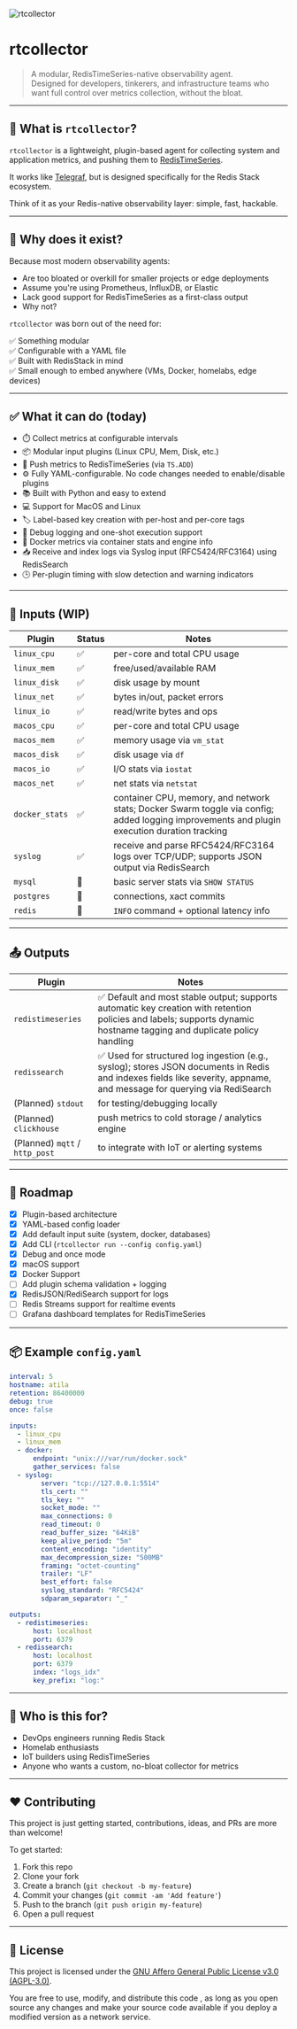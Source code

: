 ![rtcollector](https://github.com/user-attachments/assets/89bd14c2-62e0-4e52-aa3f-da44a6012d5a)


# rtcollector

> A modular, RedisTimeSeries-native observability agent.  
> Designed for developers, tinkerers, and infrastructure teams who want full control over metrics collection, without the bloat.

---

## 🧠 What is `rtcollector`?

`rtcollector` is a lightweight, plugin-based agent for collecting system and application metrics, and pushing them to [RedisTimeSeries](https://redis.io/timeseries/).

It works like [Telegraf](https://www.influxdata.com/time-series-platform/telegraf/), but is designed specifically for the Redis Stack ecosystem.

Think of it as your Redis-native observability layer: simple, fast, hackable.

---

## 🤔 Why does it exist?

Because most modern observability agents:
- Are too bloated or overkill for smaller projects or edge deployments
- Assume you're using Prometheus, InfluxDB, or Elastic
- Lack good support for RedisTimeSeries as a first-class output
- Why not?

`rtcollector` was born out of the need for:

✅ Something modular  
✅ Configurable with a YAML file  
✅ Built with RedisStack in mind  
✅ Small enough to embed anywhere (VMs, Docker, homelabs, edge devices)

---

## ✅ What it can do (today)

- ⏱️ Collect metrics at configurable intervals
- 📦 Modular input plugins (Linux CPU, Mem, Disk, etc.)
- 🚀 Push metrics to RedisTimeSeries (via `TS.ADD`)
- ⚙️ Fully YAML-configurable. No code changes needed to enable/disable plugins
- 📚 Built with Python and easy to extend
- 💻 Support for MacOS and Linux
- 🏷️ Label-based key creation with per-host and per-core tags
- 🐞 Debug logging and one-shot execution support
- 🐳 Docker metrics via container stats and engine info
- 📥 Receive and index logs via Syslog input (RFC5424/RFC3164) using RedisSearch
- 🕒 Per-plugin timing with slow detection and warning indicators

---

## 🔌 Inputs (WIP)

| Plugin         | Status | Notes |
|----------------|--------|-------|
| `linux_cpu`    | ✅     | per-core and total CPU usage  
| `linux_mem`    | ✅     | free/used/available RAM  
| `linux_disk`   | ✅     | disk usage by mount  
| `linux_net`    | ✅     | bytes in/out, packet errors  
| `linux_io`     | ✅     | read/write bytes and ops  
| `macos_cpu`    | ✅     | per-core and total CPU usage  
| `macos_mem`    | ✅     | memory usage via `vm_stat`  
| `macos_disk`   | ✅     | disk usage via `df`  
| `macos_io`     | ✅     | I/O stats via `iostat`  
| `macos_net`    | ✅     | net stats via `netstat`  
| `docker_stats` | ✅     | container CPU, memory, and network stats; Docker Swarm toggle via config; added logging improvements and plugin execution duration tracking  
| `syslog`       | ✅     | receive and parse RFC5424/RFC3164 logs over TCP/UDP; supports JSON output via RedisSearch |
| `mysql`        | 🧪     | basic server stats via `SHOW STATUS`  
| `postgres`     | 🧪     | connections, xact commits  
| `redis`        | 🧪     | `INFO` command + optional latency info  

---

## 📤 Outputs

| Plugin            | Notes |
|-------------------|-------|
| `redistimeseries` | ✅ Default and most stable output; supports automatic key creation with retention policies and labels; supports dynamic hostname tagging and duplicate policy handling |
| `redissearch`     | ✅ Used for structured log ingestion (e.g., syslog); stores JSON documents in Redis and indexes fields like severity, appname, and message for querying via RediSearch |
| (Planned) `stdout`| for testing/debugging locally |
| (Planned) `clickhouse` | push metrics to cold storage / analytics engine |
| (Planned) `mqtt` / `http_post` | to integrate with IoT or alerting systems |

---

## 🚀 Roadmap

- [x] Plugin-based architecture
- [x] YAML-based config loader
- [x] Add default input suite (system, docker, databases)
- [x] Add CLI (`rtcollector run --config config.yaml`)
- [x] Debug and once mode
- [x] macOS support
- [x] Docker Support
- [ ] Add plugin schema validation + logging
- [x] RedisJSON/RediSearch support for logs
- [ ] Redis Streams support for realtime events
- [ ] Grafana dashboard templates for RedisTimeSeries

---

## 📦 Example `config.yaml`

```yaml
interval: 5
hostname: atila
retention: 86400000
debug: true
once: false

inputs:
  - linux_cpu
  - linux_mem
  - docker:
      endpoint: "unix:///var/run/docker.sock"
      gather_services: false
  - syslog:
        server: "tcp://127.0.0.1:5514"
        tls_cert: ""
        tls_key: ""
        socket_mode: ""
        max_connections: 0
        read_timeout: 0
        read_buffer_size: "64KiB"
        keep_alive_period: "5m"
        content_encoding: "identity"
        max_decompression_size: "500MB"
        framing: "octet-counting"
        trailer: "LF"
        best_effort: false
        syslog_standard: "RFC5424"
        sdparam_separator: "_"

outputs:
  - redistimeseries:
      host: localhost
      port: 6379
  - redissearch:
      host: localhost
      port: 6379
      index: "logs_idx"
      key_prefix: "log:"
```
---

## 👥 Who is this for?

- DevOps engineers running Redis Stack
- Homelab enthusiasts
- IoT builders using RedisTimeSeries
- Anyone who wants a custom, no-bloat collector for metrics

---

## ❤️ Contributing

This project is just getting started, contributions, ideas, and PRs are more than welcome!

To get started:

1. Fork this repo
2. Clone your fork
3. Create a branch (`git checkout -b my-feature`)
4. Commit your changes (`git commit -am 'Add feature'`)
5. Push to the branch (`git push origin my-feature`)
6. Open a pull request

---

## 📜 License

This project is licensed under the [GNU Affero General Public License v3.0 (AGPL-3.0)](https://www.gnu.org/licenses/agpl-3.0.html).

You are free to use, modify, and distribute this code , as long as you open source any changes and make your source code available if you deploy a modified version as a network service.
